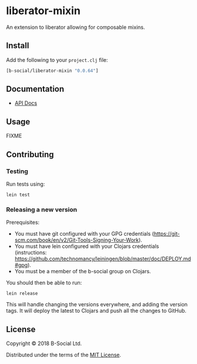 # liberator-mixin

An extension to liberator allowing for composable mixins.

## Install

Add the following to your `project.clj` file:

```clj
[b-social/liberator-mixin "0.0.64"]
```

## Documentation

* [API Docs](http://b-social.github.io/liberator-mixin)

## Usage

FIXME

## Contributing

### Testing

Run tests using:

```
lein test
```

### Releasing a new version

Prerequisites:
- You must have git configured with your GPG credentials (https://git-scm.com/book/en/v2/Git-Tools-Signing-Your-Work).
- You must have lein configured with your Clojars credentials (instructions: https://github.com/technomancy/leiningen/blob/master/doc/DEPLOY.md#gpg).
- You must be a member of the b-social group on Clojars.

You should then be able to run:
```
lein release
```

This will handle changing the versions everywhere, and adding the version tags.
It will deploy the latest to Clojars and push all the changes to GitHub.

## License

Copyright © 2018 B-Social Ltd.

Distributed under the terms of the 
[MIT License](http://opensource.org/licenses/MIT).
